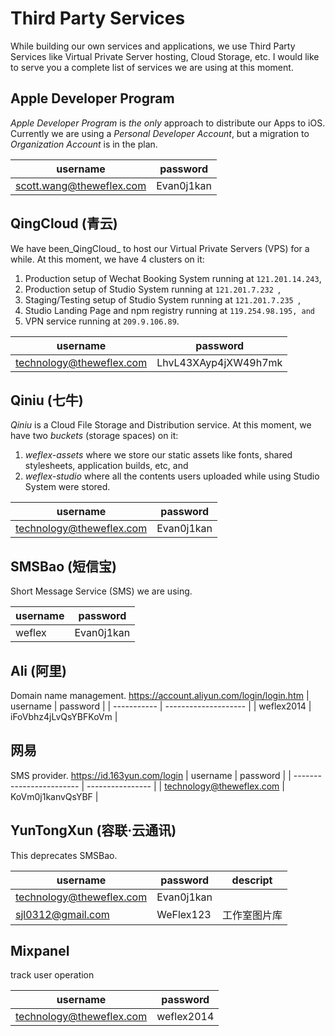 # Third Party Services

While building our own services and applications, we use Third Party Services  like Virtual Private Server hosting, Cloud Storage, etc. I would like to serve you a complete list of services we are using at this moment.


## Apple Developer Program

_Apple Developer Program_ is _the only_ approach to distribute our Apps to iOS. Currently we are using a _Personal Developer Account_, but a migration to _Organization Account_ is in the plan.

| username                 | password   |
| ------------------------ | ---------- |
| scott.wang@theweflex.com | Evan0j1kan |


## QingCloud (青云)

We have been_QingCloud_ to host our Virtual Private Servers (VPS) for a while. At this moment, we have 4 clusters on it:

1. Production setup  of Wechat Booking System running at `121.201.14.243`,
2. Production setup of Studio System running at `121.201.7.232 `,
3. Staging/Testing setup of Studio System running at `121.201.7.235 `,
4. Studio Landing Page and npm registry running at `119.254.98.195, and`
5. VPN service running at `209.9.106.89`.

| username                 | password             |
| ------------------------ | -------------------- |
| technology@theweflex.com | LhvL43XAyp4jXW49h7mk |


## Qiniu (七牛)

_Qiniu_ is a Cloud File Storage and Distribution service. At this moment, we have two _buckets_ (storage spaces) on it: 

1. _weflex-assets_ where we store our static assets like fonts, shared stylesheets, application builds, etc, and
2. _weflex-studio_ where all the contents users uploaded while using Studio System were stored.

| username                 | password   |
| ------------------------ | ---------- |
| technology@theweflex.com | Evan0j1kan |


## SMSBao (短信宝)

Short Message Service (SMS) we are using.

| username | password   |
| -------- | ---------- |
| weflex   | Evan0j1kan |


## Ali (阿里)
Domain name management.
https://account.aliyun.com/login/login.htm
| username    | password             |
| ----------- | -------------------- |
| weflex2014  | iFoVbhz4jLvQsYBFKoVm |



## 网易
SMS provider.
https://id.163yun.com/login
| username                 | password         |
| ------------------------ | ---------------- |
| technology@theweflex.com | KoVm0j1kanvQsYBF |


## YunTongXun (容联·云通讯)

This deprecates SMSBao.

| username                 | password   | descript     |
| ------------------------ | ---------- | ------------ |
| technology@theweflex.com | Evan0j1kan |              |
| sjl0312@gmail.com        | WeFlex123  | 工作室图片库 |

## Mixpanel

track user operation

| username                 | password   |
| ------------------------ | ---------- |
| technology@theweflex.com | weflex2014 |


